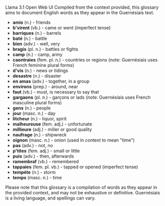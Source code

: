 
Llama 3.1 Open Web UI
Compiled from the context provided, this glossary aims to document English words as they appear in the Guernésiais text.

* **amis** (n.) - friends
* **b'virent** (vb.) - came or went (imperfect tense)
* **barriques** (n.) - barrels
* **baté** (n.) - battle
* **bien** (adv.) - well, very
* **bragis** (pl. n.) - battles or fights
* **camp** (n.) - camp, army
* **caontraies** (fem. pl. n.) - countries or regions (note: Guernésiais uses French feminine plural forms)
* **d'vis** (n.) - news or tidings
* **desastre** (n.) - disaster
* **en amas** (adv.) - together, in a group
* **environs** (prep.) - around, near
* **faut** (vb.) - must, is necessary to say that
* **gargaons** (pl. n.) - garçons or lads (note: Guernésiais uses French masculine plural forms)
* **gens** (n.) - people
* **jour** (masc. n.) - day
* **litcheur** (n.) - liquor, spirit
* **malheureuse** (fem. adj.) - unfortunate
* **millieure** (adj.) - miller or good quality
* **naufrage** (n.) - shipwreck
* **oignon** (masc. n.) - onion (used in context to mean "time")
* **pas** (adv.) - not, no
* **p'tites** (fem. adj.) - small or little
* **puis** (adv.) - then, afterwards
* **ramembraf** (vb.) - remembered
* **tappaies** (fem. pl. vb.) - tapped or opened (imperfect tense)
* **tempéte** (n.) - storm
* **temps** (masc. n.) - time

Please note that this glossary is a compilation of words as they appear in the provided context, and may not be exhaustive or definitive. Guernésiais is a living language, and spellings can vary.